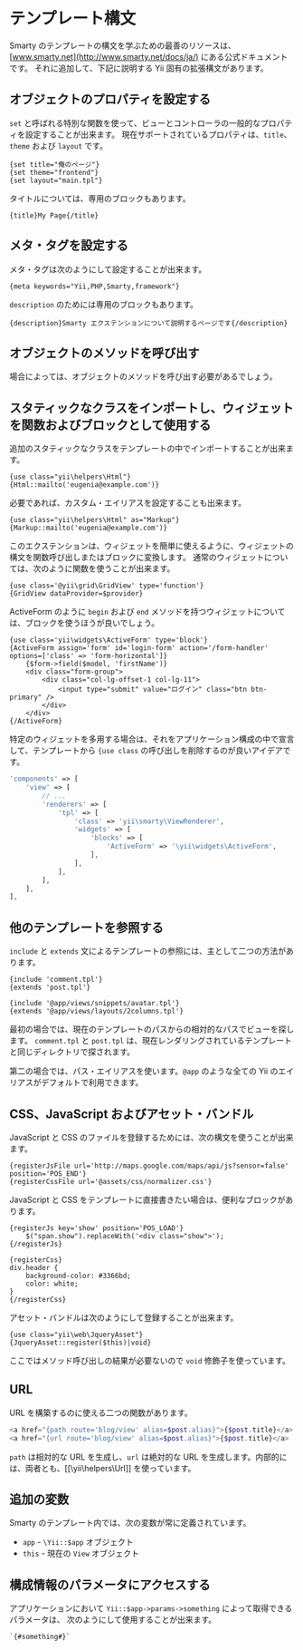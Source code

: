 テンプレート構文
================

Smarty のテンプレートの構文を学ぶための最善のリソースは、[www.smarty.net](http://www.smarty.net/docs/ja/)
にある公式ドキュメントです。
それに追加して、下記に説明する Yii 固有の拡張構文があります。

## オブジェクトのプロパティを設定する

`set` と呼ばれる特別な関数を使って、ビューとコントローラの一般的なプロパティを設定することが出来ます。
現在サポートされているプロパティは、`title`、`theme` および `layout` です。

```
{set title="俺のページ"}
{set theme="frontend"}
{set layout="main.tpl"}
```

タイトルについては、専用のブロックもあります。

```
{title}My Page{/title}
```

## メタ・タグを設定する

メタ・タグは次のようにして設定することが出来ます。

```
{meta keywords="Yii,PHP,Smarty,framework"}
```

`description` のためには専用のブロックもあります。

```
{description}Smarty エクステンションについて説明するページです{/description}
```

## オブジェクトのメソッドを呼び出す

場合によっては、オブジェクトのメソッドを呼び出す必要があるでしょう。

## スタティックなクラスをインポートし、ウィジェットを関数およびブロックとして使用する

追加のスタティックなクラスをテンプレートの中でインポートすることが出来ます。

```
{use class="yii\helpers\Html"}
{Html::mailto('eugenia@example.com')}
```

必要であれば、カスタム・エイリアスを設定することも出来ます。

```
{use class="yii\helpers\Html" as="Markup"}
{Markup::mailto('eugenia@example.com')}
```

このエクステンションは、ウィジェットを簡単に使えるように、ウィジェットの構文を関数呼び出しまたはブロックに変換します。
通常のウィジェットについては、次のように関数を使うことが出来ます。

```
{use class='@yii\grid\GridView' type='function'}
{GridView dataProvider=$provider}
```

ActiveForm のように `begin` および `end` メソッドを持つウィジェットについては、ブロックを使うほうが良いでしょう。

```
{use class='yii\widgets\ActiveForm' type='block'}
{ActiveForm assign='form' id='login-form' action='/form-handler' options=['class' => 'form-horizontal']}
    {$form->field($model, 'firstName')}
    <div class="form-group">
        <div class="col-lg-offset-1 col-lg-11">
            <input type="submit" value="ログイン" class="btn btn-primary" />
        </div>
    </div>
{/ActiveForm}
```

特定のウィジェットを多用する場合は、それをアプリケーション構成の中で宣言して、テンプレートから 
`{use class` の呼び出しを削除するのが良いアイデアです。

```php
'components' => [
    'view' => [
        // ...
        'renderers' => [
            'tpl' => [
                'class' => 'yii\smarty\ViewRenderer',
                'widgets' => [
                    'blocks' => [
                        'ActiveForm' => '\yii\widgets\ActiveForm',
                    ],
                ],
            ],
        ],
    ],
],
```

## 他のテンプレートを参照する

`include` と `extends` 文によるテンプレートの参照には、主として二つの方法があります。

```
{include 'comment.tpl'}
{extends 'post.tpl'}

{include '@app/views/snippets/avatar.tpl'}
{extends '@app/views/layouts/2columns.tpl'}
```

最初の場合では、現在のテンプレートのパスからの相対的なパスでビューを探します。
`comment.tpl` と `post.tpl` は、現在レンダリングされているテンプレートと同じディレクトリで探されます。

第二の場合では、パス・エイリアスを使います。`@app` のような全ての Yii のエイリアスがデフォルトで利用できます。

## CSS、JavaScript およびアセット・バンドル

JavaScript と CSS のファイルを登録するためには、次の構文を使うことが出来ます。

```
{registerJsFile url='http://maps.google.com/maps/api/js?sensor=false' position='POS_END'}
{registerCssFile url='@assets/css/normalizer.css'}
```

JavaScript と CSS をテンプレートに直接書きたい場合は、便利なブロックがあります。

```
{registerJs key='show' position='POS_LOAD'}
    $("span.show").replaceWith('<div class="show">');
{/registerJs}

{registerCss}
div.header {
    background-color: #3366bd;
    color: white;
}
{/registerCss}
```

アセット・バンドルは次のようにして登録することが出来ます。

```
{use class="yii\web\JqueryAsset"}
{JqueryAsset::register($this)|void}
```

ここではメソッド呼び出しの結果が必要ないので `void` 修飾子を使っています。

## URL

URL を構築するのに使える二つの関数があります。

```php
<a href="{path route='blog/view' alias=$post.alias}">{$post.title}</a>
<a href="{url route='blog/view' alias=$post.alias}">{$post.title}</a>
```

`path` は相対的な URL を生成し、`url` は絶対的な URL を生成します。内部的には、両者とも、[[\yii\helpers\Url]] を使っています。

## 追加の変数

Smarty のテンプレート内では、次の変数が常に定義されています。

- `app` - `\Yii::$app` オブジェクト
- `this` - 現在の `View` オブジェクト

## 構成情報のパラメータにアクセスする

アプリケーションにおいて `Yii::$app->params->something` によって取得できるパラメータは、
次のようにして使用することが出来ます。

```
`{#something#}`
```
